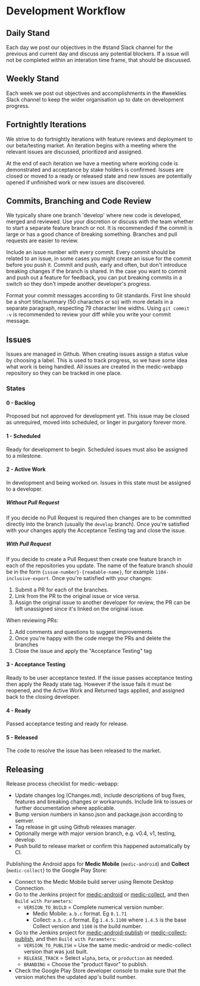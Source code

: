 # Development Workflow

## Daily Stand

Each day we post our objectives in the #stand Slack channel for the previous and current day and discuss any potential blockers. If a issue will not be completed within an interation time frame, that should be discussed.

## Weekly Stand

Each week we post out objectives and accomplishments in the #weeklies Slack channel to keep the wider organisation up to date on development progress.

## Fortnightly Iterations

We strive to do fortnightly iterations with feature reviews and deployment to our beta/testing market. An iteration begins with a meeting where the relevant issues are discussed, prioritized and assigned.

At the end of each iteration we have a meeting where working code is demonstrated and acceptance by stake holders is confirmed. Issues are closed or moved to a ready or released state and new issues are potentially opened if unfinished work or new issues are discovered.

## Commits, Branching and Code Review

We typically share one branch 'develop' where new code is developed, merged and reviewed. Use your discretion or discuss with the team whether to start a separate feature branch or not. It is recommended if the commit is large or has a good chance of breaking something. Branches and pull requests are easier to review.

Include an issue number with every commit. Every commit should be related to an issue, in some cases you might create an issue for the commit before you push it. Commit and push, early and often, but don't introduce breaking changes if the branch is shared. In the case you want to commit and push out a feature for feedback, you can put breaking commits in a switch so they don't impede another developer's progress.

Format your commit messages according to Git standards. First line should be a short title/summary (50 characters or so) with more details in a separate paragraph, respecting 79 character line widths. Using `git commit -v` is recommended to review your diff while you write your commit message.

## Issues

Issues are managed in Github. When creating issues assign a status value by choosing a label. This is used to track progress, so we have some idea what work is being handled. All issues are created in the medic-webapp repository so they can be tracked in one place.

### States

#### 0 - Backlog

Proposed but not approved for development yet. This issue may be closed as unrequired, moved into scheduled, or linger in purgatory forever more.

#### 1 - Scheduled

Ready for development to begin. Scheduled issues must also be assigned to a milestone.

#### 2 - Active Work

In development and being worked on. Issues in this state must be assigned to a developer.

##### Without Pull Request

If you decide no Pull Request is required then changes are to be committed directly into the branch (usually the `develop` branch). Once you're satisfied with your changes apply the Acceptance Testing tag and close the issue.

##### With Pull Request

If you decide to create a Pull Request then create one feature branch in each of the repositories you update. The name of the feature branch should be in the form `{issue-number}-{readable-name}`, for example `1104-inclusive-export`. Once you're satisfied with your changes:

1. Submit a PR for each of the branches.
2. Link from the PR to the original issue or vice versa.
3. Assign the original issue to another developer for review, the PR can be
left unassigned since it's linked on the original issue.

When reviewing PRs:

1. Add comments and questions to suggest improvements
2. Once you're happy with the code merge the PRs and delete the branches
3. Close the issue and apply the "Acceptance Testing" tag

#### 3 - Acceptance Testing

Ready to be user acceptance tested. If the issue passes acceptance testing then apply the Ready state tag. However if the issue fails it must be reopened, and the Active Work and Returned tags applied, and assigned back to the closing developer.

#### 4 - Ready

Passed acceptance testing and ready for release.

#### 5 - Released

The code to resolve the issue has been released to the market.

## Releasing

Release process checklist for medic-webapp:

* Update changes log (Changes.md), include descriptions of bug fixes, features
  and breaking changes or workarounds. Include link to issues or further documentation 
  where applicable.
* Bump version numbers in kanso.json and package.json according to semver.
* Tag release in git using Github releases manager.
* Optionally merge with major version branch, e.g. v0.4, v1, testing, develop.
* Push build to release market or confirm this happened automatically by CI.

Publishing the Android apps for **Medic Mobile** (`medic-android`) and **Collect** (`medic-collect`) to the Google Play Store:

* Connect to the Medic Mobile build server using Remote Desktop Connection.
* Go to the Jenkins project for [medic-android](http://localhost:8080/job/medic-android/) or [medic-collect](http://localhost:8080/job/medic-collect/), and then `Build with Parameters`:
  * `VERSION_TO_BUILD` = Complete numerical version number:
    * Medic Mobile: `a.b.c` format. Eg `0.1.71`
    * Collect: `a.b.c.d` format. Eg `1.4.5.1100` where `1.4.5` is the base Collect version and `1100` is the build number.
* Go to the Jenkins project for [medic-android-publish](http://localhost:8080/job/medic-android-publish/) or [medic-collect-publish](http://localhost:8080/job/medic-collect-publish/), and then `Build with Parameters`:
  * `VERSION_TO_PUBLISH` = Use the same medic-android or medic-collect version that was just built.
  * `RELEASE_TRACK` = Select `alpha`, `beta`, or `production` as needed.
  * `BRANDING` = Choose the "product flavor" to publish.
* Check the Google Play Store developer console to make sure that the version matches the updated app's build number.
